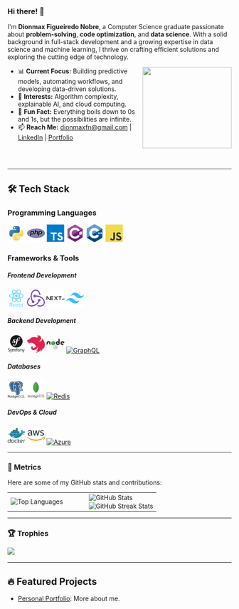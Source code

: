 ### Hi there! 👋

I'm **Dionmax Figueiredo Nobre**, a Computer Science graduate passionate about **problem-solving**, **code optimization**, and **data science**. With a solid background in full-stack development and a growing expertise in data science and machine learning, I thrive on crafting efficient solutions and exploring the cutting edge of technology.

<img align="right" width="200" height="183" src="https://c.tenor.com/y2JXkY1pXkwAAAAC/cat-computer.gif">

- 📊 **Current Focus:** Building predictive models, automating workflows, and developing data-driven solutions.
- 🧠 **Interests:** Algorithm complexity, explainable AI, and cloud computing.
- 🌟 **Fun Fact:** Everything boils down to 0s and 1s, but the possibilities are infinite.
- 📫 **Reach Me:** [dionmaxfn@gmail.com](mailto:dionmaxfn@gmail.com) | [LinkedIn](https://www.linkedin.com/in/dionmax/) | [Portfolio](https://www.dionmax.dev)

<br/>
<br/>

---

## 🛠 Tech Stack

### **Programming Languages**
<p>
<a href="https://www.python.org" target="_blank"><img src="https://raw.githubusercontent.com/devicons/devicon/master/icons/python/python-original.svg" alt="Python" width="40" height="40"/></a>
<a href="https://www.php.net/" target="_blank"><img src="https://raw.githubusercontent.com/devicons/devicon/master/icons/php/php-original.svg" alt="PHP" width="40" height="40"/></a>
<a href="https://www.typescriptlang.org/" target="_blank"><img src="https://raw.githubusercontent.com/devicons/devicon/master/icons/typescript/typescript-original.svg" alt="TypeScript" width="40" height="40"/></a>
<a href="https://dotnet.microsoft.com/en-us/languages/csharp/" target="_blank"><img src="https://raw.githubusercontent.com/devicons/devicon/master/icons/csharp/csharp-original.svg" alt="C#" width="40" height="40"/></a>
<a href="https://cplusplus.com/" target="_blank"><img src="https://raw.githubusercontent.com/devicons/devicon/master/icons/cplusplus/cplusplus-original.svg" alt="C++" width="40" height="40"/></a>
<a href="https://developer.mozilla.org/en-US/docs/Web/JavaScript" target="_blank"><img src="https://raw.githubusercontent.com/devicons/devicon/master/icons/javascript/javascript-original.svg" alt="JavaScript" width="40" height="40"/></a>
</p>

### **Frameworks & Tools**

##### **Frontend Development**
<p>
<a href="https://react.dev/" target="_blank"><img src="https://raw.githubusercontent.com/devicons/devicon/master/icons/react/react-original-wordmark.svg" alt="React" width="40" height="40"/></a>
<a href="https://redux.js.org" target="_blank"><img src="https://raw.githubusercontent.com/devicons/devicon/master/icons/redux/redux-original.svg" alt="Redux" width="40" height="40"/></a>
<a href="https://nextjs.org/" target="_blank"><img src="https://raw.githubusercontent.com/devicons/devicon/master/icons/nextjs/nextjs-original-wordmark.svg" alt="Next.js" width="40" height="40"/></a>
<a href="https://tailwindcss.com/" target="_blank"><img src="https://raw.githubusercontent.com/devicons/devicon/master/icons/tailwindcss/tailwindcss-original.svg" alt="TailwindCSS" width="40" height="40"/></a>
</p>

##### **Backend Development**
<p>
<a href="https://symfony.com/" target="_blank"><img src="https://raw.githubusercontent.com/devicons/devicon/master/icons/symfony/symfony-original-wordmark.svg" alt="Symfony" width="40" height="40"/></a>
<a href="https://nestjs.com/" target="_blank"><img src="https://raw.githubusercontent.com/devicons/devicon/master/icons/nestjs/nestjs-original.svg" alt="NestJS" width="40" height="40"/></a>
<a href="https://nodejs.org" target="_blank"><img src="https://raw.githubusercontent.com/devicons/devicon/master/icons/nodejs/nodejs-original-wordmark.svg" alt="Node.js" width="40" height="40"/></a>
<a href="https://graphql.org" target="_blank"><img src="https://www.vectorlogo.zone/logos/graphql/graphql-icon.svg" alt="GraphQL" width="40" height="40"/></a>
</p>

##### **Databases**
<p>
<a href="https://www.postgresql.org" target="_blank"><img src="https://raw.githubusercontent.com/devicons/devicon/master/icons/postgresql/postgresql-original-wordmark.svg" alt="PostgreSQL" width="40" height="40"/></a>
<a href="https://www.mongodb.com/" target="_blank"><img src="https://raw.githubusercontent.com/devicons/devicon/master/icons/mongodb/mongodb-original-wordmark.svg" alt="MongoDB" width="40" height="40"/></a>
<a href="https://redis.io/" target="_blank"><img src="https://www.vectorlogo.zone/logos/redis/redis-icon.svg" alt="Redis" width="40" height="40"/></a>
</p>

##### **DevOps & Cloud**
<p>
<a href="https://www.docker.com/" target="_blank"><img src="https://raw.githubusercontent.com/devicons/devicon/master/icons/docker/docker-original-wordmark.svg" alt="Docker" width="40" height="40"/></a>
<a href="https://aws.amazon.com" target="_blank"><img src="https://raw.githubusercontent.com/devicons/devicon/master/icons/amazonwebservices/amazonwebservices-original-wordmark.svg" alt="AWS" width="40" height="40"/></a>
<a href="https://azure.microsoft.com/en-in/" target="_blank"><img src="https://www.vectorlogo.zone/logos/microsoft_azure/microsoft_azure-icon.svg" alt="Azure" width="40" height="40"/></a>
</p>

---

### 🌱 Metrics

Here are some of my GitHub stats and contributions:

<table>
  <tr>
    <td>
      <img src="https://github-readme-stats.vercel.app/api/top-langs?username=dionmax&show_icons=true&theme=radical&langs_count=8" alt="Top Languages" />
    </td>
    <td>&nbsp;&nbsp;&nbsp;&nbsp;&nbsp;&nbsp;&nbsp;&nbsp;</td>
    <td>
      <img height="150rem" src="https://github-readme-stats.vercel.app/api?username=dionmax&show_icons=true&theme=radical" alt="GitHub Stats" />
      <br>
      <img align="center" src="https://github-readme-streak-stats-eight.vercel.app/?user=dionmax&theme=radical" width="79%" alt="GitHub Streak Stats" />
    </td>
  </tr>
</table>

---

### 🏆 Trophies

<img src="https://github-profile-trophy.vercel.app/?username=dionmax&theme=radical&row=1&column=5&margin-w=20" />

---

## 🔥 Featured Projects

- [Personal Portfolio](https://www.dionmax.dev/pt): More about me.
